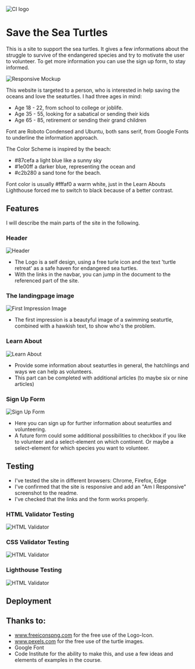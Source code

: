 ![CI logo](https://codeinstitute.s3.amazonaws.com/fullstack/ci_logo_small.png)

# Save the Sea Turtles

This is a site to support the sea turtles. It gives a few informations about the struggle to survive
of the endangered species and try to motivate the user to volunteer. To get more information you can
use the sign up form, to stay informed.

![Responsive Mockup](https://github.com/osf912/CI_1/tree/main/assets/readme-images/AmIResponsive.jpg)

This website is targeted to a person, who is interested in help saving the oceans and love the seaturtles.
I had three ages in mind:
  - Age 18 - 22, from school to college or joblife.
  - Age 35 - 55, looking for a sabatical or sending their kids
  - Age 65 - 85, retirement or sending their grand children

Font are Roboto Condensed and Ubuntu, both sans serif, from Google Fonts to underline the information approach.

The Color Scheme is inspired by the beach:

  - #87cefa a light blue like a sunny sky
  - #1e00ff a darker blue, representing the ocean and
  - #c2b280 a sand tone for the beach.

Font color is usually #fffaf0 a warm white, just in the Learn Abouts Lighthouse forced me to switch to black
because of a better contrast.

## Features

I will describe the main parts of the site in the following.

### Header

![Header](https://github.com/osf912/CI_1/tree/main/assets/readme-images/LogoNavbar.jpg)

  - The Logo is a self design, using a free turle icon and the text 'turtle retreat' as a safe haven for endangered sea turtles.
  - With the links in the navbar, you can jump in the document to the referenced part of the site.

### The landingpage image

![First Impression Image](https://github.com/osf912/CI_1/tree/main/assets/readme-images/FirstImp.jpg)

  - The first impression is a beautyful image of a swimming seaturtle, combined with a hawkish text, to show who's the problem. 

### Learn About

![Learn About](https://github.com/osf912/CI_1/tree/main/assets/readme-images/LearnAbout.jpg)

  - Provide some information about seaturtles in general, the hatchlings and ways we can help as volunteers.
  - This part can be completed with additional articles (to maybe six or nine articles)

### Sign Up Form

![Sign Up Form](https://github.com/osf912/CI_1/tree/main/assets/readme-images/SignUp.jpg)

  - Here you can sign up for further information about seaturtles and volunteering. 
  - A future form could some additional possibilities to checkbox if you like to volunteer and a select-element on which continent. Or maybe a select-element for which species you want to volunteer. 

## Testing

  - I've tested the site in different browsers: Chrome, Firefox, Edge
  - I've confirmed that the site is responsive and add an "Am I Responsive" screenshot to the readme.
  - I've checked that the links and the form works properly.

### HTML Validator Testing

![HTML Validator](https://github.com/osf912/CI_1/tree/main/assets/readme-images/HtmlChecker.jpg)

### CSS Validator Testing

![HTML Validator](https://github.com/osf912/CI_1/tree/main/assets/readme-images/CSS_Validator.jpg)

### Lighthouse Testing

![HTML Validator](https://github.com/osf912/CI_1/tree/main/assets/readme-images/lighthouse.jpg)


## Deployment

## Thanks to:

  - www.freeiconspng.com for the free use of the Logo-Icon.
  - www.pexels.com for the free use of the turtle images.
  - Google Font
  - Code Institute for the ability to make this, and use a few ideas and elements of examples in the course.